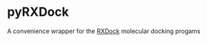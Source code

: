 # pyRXDock

A convenience wrapper for the [RXDock](https://www.rxdock.org/) molecular docking progams
